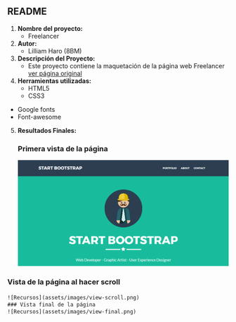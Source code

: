 ## README
1. **Nombre del proyecto:**
	- Freelancer
2. **Autor:**
	- Lilliam Haro (8BM)
3. **Descripción del Proyecto:**
	- Este proyecto contiene la maquetación de la página web Freelancer [ver página original](https://blackrockdigital.github.io/startbootstrap-freelancer/)
4. **Herramientas utilizadas:**
	- HTML5
	- CSS3
  - Google fonts
  - Font-awesome
5. **Resultados Finales:**
	### Primera vista de la página
	![Recursos](assets/images/view-1.png)
  ### Vista de la página al hacer scroll
	![Recursos](assets/images/view-scroll.png)
	### Vista final de la página
	![Recursos](assets/images/view-final.png)
